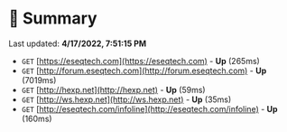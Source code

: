 # 📖 Summary
Last updated: **4/17/2022, 7:51:15 PM**

- `GET` [https://eseqtech.com](https://eseqtech.com) - **Up** (265ms)
- `GET` [http://forum.eseqtech.com](http://forum.eseqtech.com) - **Up** (7019ms)
- `GET` [http://hexp.net](http://hexp.net) - **Up** (59ms)
- `GET` [http://ws.hexp.net](http://ws.hexp.net) - **Up** (35ms)
- `GET` [http://eseqtech.com/infoline](http://eseqtech.com/infoline) - **Up** (160ms)
